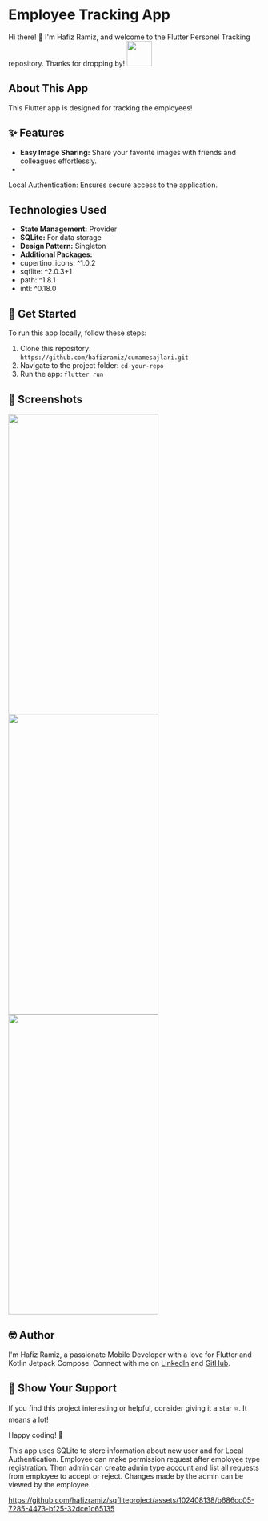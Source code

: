 # Employee Tracking App

Hi there! 👋 I'm Hafiz Ramiz, and welcome to the Flutter Personel Tracking repository. Thanks for dropping by! <img src="https://user-images.githubusercontent.com/102408138/181803992-c16d979a-e758-425b-8561-45bdf4fd04ec.gif" width="50" height="50" />

## About This App

This Flutter app is designed for tracking the employees!

## ✨ Features

- **Easy Image Sharing:** Share your favorite images with friends and colleagues effortlessly.
- 
Local Authentication: Ensures secure access to the application.

## Technologies Used

- **State Management:** Provider
- **SQLite:** For data storage
- **Design Pattern:** Singleton
- **Additional Packages:**
- cupertino_icons: ^1.0.2
- sqflite: ^2.0.3+1
-  path: ^1.8.1
-  intl: ^0.18.0


## 🚀 Get Started

To run this app locally, follow these steps:

1. Clone this repository: `https://github.com/hafizramiz/cumamesajlari.git`
2. Navigate to the project folder:  `cd your-repo`
3. Run the app: `flutter run`

## 📸 Screenshots
<img src="https://github.com/hafizramiz/cumamesajlari/assets/102408138/9acbbd93-5a24-4640-b09b-d2505cbf2f44" width="300" height="600" />
<img src="https://github.com/hafizramiz/cumamesajlari/assets/102408138/93de59a5-6f6c-4d10-8ffc-a9b789f7ab26" width="300" height="600" />
<img src="https://github.com/hafizramiz/cumamesajlari/assets/102408138/1482f059-ed8c-4f76-bb1a-934fabee9728" width="300" height="600" />

## 🤓 Author

I'm Hafiz Ramiz, a passionate Mobile Developer with a love for Flutter and Kotlin Jetpack Compose. 
Connect with me on [LinkedIn](https://www.linkedin.com/in/hafizramiz/) and [GitHub](https://github.com/hafizramiz).

## 🌟 Show Your Support

If you find this project interesting or helpful, consider giving it a star ⭐️. It means a lot!

Happy coding! 🚀








This app uses SQLite to store information about new user and for Local Authentication. Employee can make permission request after employee type registration. Then admin can create admin type account and list all requests from employee to accept or reject. Changes made by the admin can be viewed by the employee.

https://github.com/hafizramiz/sqfliteproject/assets/102408138/b686cc05-7285-4473-bf25-32dce1c65135
